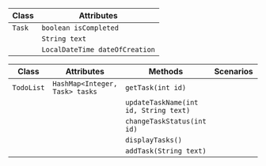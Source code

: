 | Class  | Attributes                     |
|--------|--------------------------------|
| `Task` | `boolean isCompleted`          |
|        | `String text`                  |
|        | `LocalDateTime dateOfCreation` |



| Class      | Attributes                     | Methods                               | Scenarios | Outputs |
|------------|--------------------------------|---------------------------------------|-----------|---------|
| `TodoList` | `HashMap<Integer, Task> tasks` | `getTask(int id)`                     |           | Task    |
|            |                                | `updateTaskName(int id, String text)` |           | true    |
|            |                                | `changeTaskStatus(int id)`            |           | void    |
|            |                                | `displayTasks()`                      |           |         |
|            |                                | `addTask(String text)`                |           |         |
